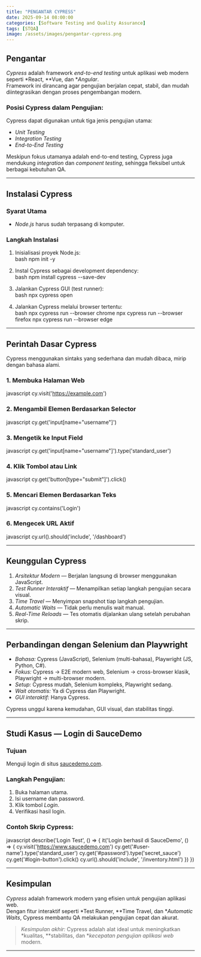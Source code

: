 ```yaml
---
title: "PENGANTAR CYPRESS"
date: 2025-09-14 08:00:00
categories: [Software Testing and Quality Assurance]
tags: [STQA]
image: /assets/images/pengantar-cypress.png
---
```


## Pengantar  
*Cypress* adalah framework *end-to-end testing* untuk aplikasi web modern seperti *React, **Vue, dan **Angular*.  
Framework ini dirancang agar pengujian berjalan cepat, stabil, dan mudah diintegrasikan dengan proses pengembangan modern.  

### Posisi Cypress dalam Pengujian:
Cypress dapat digunakan untuk tiga jenis pengujian utama:
- *Unit Testing*
- *Integration Testing*
- *End-to-End Testing*  

Meskipun fokus utamanya adalah end-to-end testing, Cypress juga mendukung *integration* dan *component testing*, sehingga fleksibel untuk berbagai kebutuhan QA.

---

## Instalasi Cypress  

### Syarat Utama  
- *Node.js* harus sudah terpasang di komputer.  

### Langkah Instalasi  
1. Inisialisasi proyek Node.js:  
   bash
   npm init -y
   
2. Instal Cypress sebagai development dependency:  
   bash
   npm install cypress --save-dev
   
3. Jalankan Cypress GUI (test runner):  
   bash
   npx cypress open
   
4. Jalankan Cypress melalui browser tertentu:  
   bash
   npx cypress run --browser chrome
   npx cypress run --browser firefox
   npx cypress run --browser edge
   

---

## Perintah Dasar Cypress  

Cypress menggunakan sintaks yang sederhana dan mudah dibaca, mirip dengan bahasa alami.  

### 1. Membuka Halaman Web  
javascript
cy.visit('https://example.com')


### 2. Mengambil Elemen Berdasarkan Selector  
javascript
cy.get('input[name="username"]')


### 3. Mengetik ke Input Field  
javascript
cy.get('input[name="username"]').type('standard_user')


### 4. Klik Tombol atau Link  
javascript
cy.get('button[type="submit"]').click()


### 5. Mencari Elemen Berdasarkan Teks  
javascript
cy.contains('Login')


### 6. Mengecek URL Aktif  
javascript
cy.url().should('include', '/dashboard')


---

## Keunggulan Cypress  

1. *Arsitektur Modern* — Berjalan langsung di browser menggunakan JavaScript.  
2. *Test Runner Interaktif* — Menampilkan setiap langkah pengujian secara visual.  
3. *Time Travel* — Menyimpan snapshot tiap langkah pengujian.  
4. *Automatic Waits* — Tidak perlu menulis wait manual.  
5. *Real-Time Reloads* — Tes otomatis dijalankan ulang setelah perubahan skrip.  

---

## Perbandingan dengan Selenium dan Playwright  

- *Bahasa:* Cypress (JavaScript), Selenium (multi-bahasa), Playwright (JS, Python, C#).  
- *Fokus:* Cypress → E2E modern web, Selenium → cross-browser klasik, Playwright → multi-browser modern.  
- *Setup:* Cypress mudah, Selenium kompleks, Playwright sedang.  
- *Wait otomatis:* Ya di Cypress dan Playwright.  
- *GUI interaktif:* Hanya Cypress.  

Cypress unggul karena kemudahan, GUI visual, dan stabilitas tinggi.  

---

## Studi Kasus — Login di SauceDemo  

### Tujuan  
Menguji login di situs [saucedemo.com](https://www.saucedemo.com).  

### Langkah Pengujian:  
1. Buka halaman utama.  
2. Isi username dan password.  
3. Klik tombol *Login*.  
4. Verifikasi hasil login.  

### Contoh Skrip Cypress:  
javascript
describe('Login Test', () => {
  it('Login berhasil di SauceDemo', () => {
    cy.visit('https://www.saucedemo.com')
    cy.get('#user-name').type('standard_user')
    cy.get('#password').type('secret_sauce')
    cy.get('#login-button').click()
    cy.url().should('include', '/inventory.html')
  })
})


---

## Kesimpulan  
*Cypress* adalah framework modern yang efisien untuk pengujian aplikasi web.  
Dengan fitur interaktif seperti *Test Runner, **Time Travel, dan **Automatic Waits*, Cypress membantu QA melakukan pengujian cepat dan akurat.  

> *Kesimpulan akhir:* Cypress adalah alat ideal untuk meningkatkan *kualitas, **stabilitas, dan **kecepatan pengujian aplikasi web* modern.  

---

